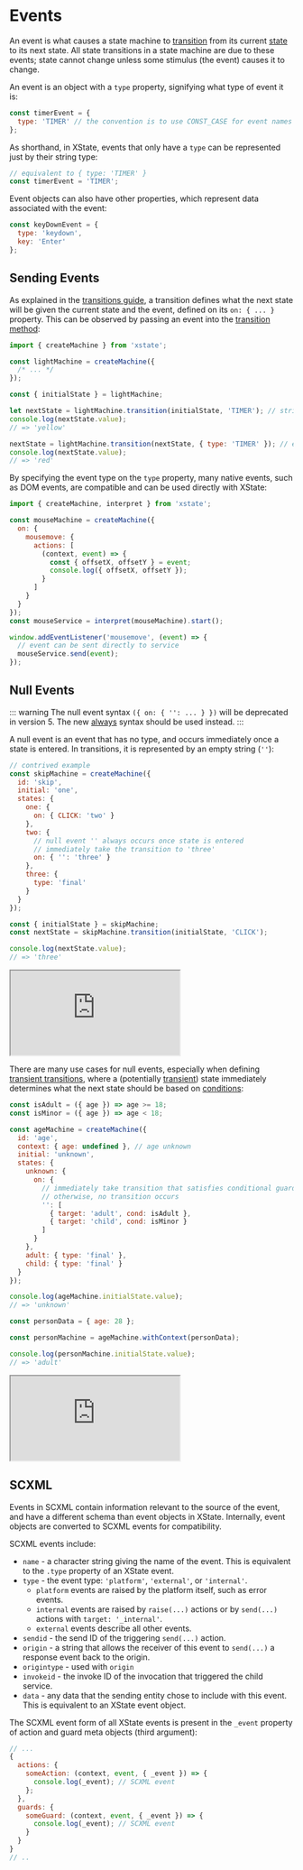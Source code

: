 # Events

An event is what causes a state machine to [transition](./transitions.md) from its current [state](./states.md) to its next state. All state transitions in a state machine are due to these events; state cannot change unless some stimulus (the event) causes it to change.

An event is an object with a `type` property, signifying what type of event it is:

```js
const timerEvent = {
  type: 'TIMER' // the convention is to use CONST_CASE for event names
};
```

As shorthand, in XState, events that only have a `type` can be represented just by their string type:

```js
// equivalent to { type: 'TIMER' }
const timerEvent = 'TIMER';
```

Event objects can also have other properties, which represent data associated with the event:

```js
const keyDownEvent = {
  type: 'keydown',
  key: 'Enter'
};
```

## Sending Events

As explained in the [transitions guide](./transitions.md), a transition defines what the next state will be given the current state and the event, defined on its `on: { ... }` property. This can be observed by passing an event into the [transition method](./transitions.md#machine-transition-method):

```js
import { createMachine } from 'xstate';

const lightMachine = createMachine({
  /* ... */
});

const { initialState } = lightMachine;

let nextState = lightMachine.transition(initialState, 'TIMER'); // string event
console.log(nextState.value);
// => 'yellow'

nextState = lightMachine.transition(nextState, { type: 'TIMER' }); // event object
console.log(nextState.value);
// => 'red'
```

By specifying the event type on the `type` property, many native events, such as DOM events, are compatible and can be used directly with XState:

```js
import { createMachine, interpret } from 'xstate';

const mouseMachine = createMachine({
  on: {
    mousemove: {
      actions: [
        (context, event) => {
          const { offsetX, offsetY } = event;
          console.log({ offsetX, offsetY });
        }
      ]
    }
  }
});
const mouseService = interpret(mouseMachine).start();

window.addEventListener('mousemove', (event) => {
  // event can be sent directly to service
  mouseService.send(event);
});
```

## Null Events

::: warning
The null event syntax `({ on: { '': ... } })` will be deprecated in version 5. The new [always](./transitions.md#eventless-always-transitions) syntax should be used instead.
:::

A null event is an event that has no type, and occurs immediately once a state is entered. In transitions, it is represented by an empty string (`''`):

```js
// contrived example
const skipMachine = createMachine({
  id: 'skip',
  initial: 'one',
  states: {
    one: {
      on: { CLICK: 'two' }
    },
    two: {
      // null event '' always occurs once state is entered
      // immediately take the transition to 'three'
      on: { '': 'three' }
    },
    three: {
      type: 'final'
    }
  }
});

const { initialState } = skipMachine;
const nextState = skipMachine.transition(initialState, 'CLICK');

console.log(nextState.value);
// => 'three'
```

<iframe src="https://xstate.js.org/viz/?gist=f8b1c6470371b13eb2838b84194ca428&embed=1"></iframe>

There are many use cases for null events, especially when defining [transient transitions](./transitions.md#transient-transitions), where a (potentially [transient](./statenodes.md#transient-state-nodes)) state immediately determines what the next state should be based on [conditions](./guards.md):

```js
const isAdult = ({ age }) => age >= 18;
const isMinor = ({ age }) => age < 18;

const ageMachine = createMachine({
  id: 'age',
  context: { age: undefined }, // age unknown
  initial: 'unknown',
  states: {
    unknown: {
      on: {
        // immediately take transition that satisfies conditional guard.
        // otherwise, no transition occurs
        '': [
          { target: 'adult', cond: isAdult },
          { target: 'child', cond: isMinor }
        ]
      }
    },
    adult: { type: 'final' },
    child: { type: 'final' }
  }
});

console.log(ageMachine.initialState.value);
// => 'unknown'

const personData = { age: 28 };

const personMachine = ageMachine.withContext(personData);

console.log(personMachine.initialState.value);
// => 'adult'
```

<iframe src="https://xstate.js.org/viz/?gist=2f9f2f4bd5dcd5ff262c7f2a7e9199aa&embed=1"></iframe>

## SCXML

Events in SCXML contain information relevant to the source of the event, and have a different schema than event objects in XState. Internally, event objects are converted to SCXML events for compatibility.

SCXML events include:

- `name` - a character string giving the name of the event. This is equivalent to the `.type` property of an XState event.
- `type` - the event type: `'platform'`, `'external'`, or `'internal'`.
  - `platform` events are raised by the platform itself, such as error events.
  - `internal` events are raised by `raise(...)` actions or by `send(...)` actions with `target: '_internal'`.
  - `external` events describe all other events.
- `sendid` - the send ID of the triggering `send(...)` action.
- `origin` - a string that allows the receiver of this event to `send(...)` a response event back to the origin.
- `origintype` - used with `origin`
- `invokeid` - the invoke ID of the invocation that triggered the child service.
- `data` - any data that the sending entity chose to include with this event. This is equivalent to an XState event object.

The SCXML event form of all XState events is present in the `_event` property of action and guard meta objects (third argument):

```js {4-5,9-10}
// ...
{
  actions: {
    someAction: (context, event, { _event }) => {
      console.log(_event); // SCXML event
    };
  },
  guards: {
    someGuard: (context, event, { _event }) => {
      console.log(_event); // SCXML event
    }
  }
}
// ..
```

